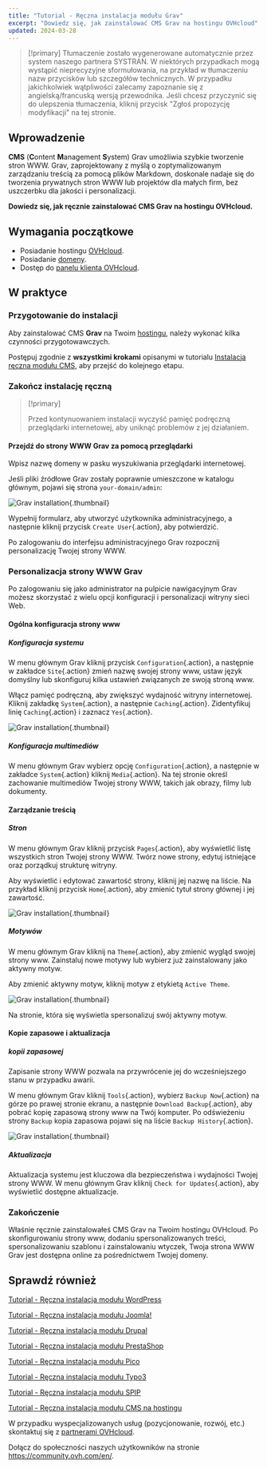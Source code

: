 ```yaml
---
title: "Tutorial - Ręczna instalacja modułu Grav"
excerpt: "Dowiedz się, jak zainstalować CMS Grav na hostingu OVHcloud"
updated: 2024-03-28
---
```


> [!primary]
> Tłumaczenie zostało wygenerowane automatycznie przez system naszego partnera SYSTRAN. W niektórych przypadkach mogą wystąpić nieprecyzyjne sformułowania, na przykład w tłumaczeniu nazw przycisków lub szczegółów technicznych. W przypadku jakichkolwiek wątpliwości zalecamy zapoznanie się z angielską/francuską wersją przewodnika. Jeśli chcesz przyczynić się do ulepszenia tłumaczenia, kliknij przycisk "Zgłoś propozycję modyfikacji" na tej stronie.
>
  
## Wprowadzenie

**CMS** (**C**ontent **M**anagement **S**ystem) Grav umożliwia szybkie tworzenie stron WWW. Grav, zaprojektowany z myślą o zoptymalizowanym zarządzaniu treścią za pomocą plików Markdown, doskonale nadaje się do tworzenia prywatnych stron WWW lub projektów dla małych firm, bez uszczerbku dla jakości i personalizacji.

**Dowiedz się, jak ręcznie zainstalować CMS Grav na hostingu OVHcloud.**

## Wymagania początkowe

- Posiadanie hostingu [OVHcloud](/links/web/hosting).
- Posiadanie [domeny](/links/web/domains).
- Dostęp do [panelu klienta OVHcloud](/links/manager).

## W praktyce

### Przygotowanie do instalacji

Aby zainstalować CMS **Grav** na Twoim [hostingu](/links/web/hosting), należy wykonać kilka czynności przygotowawczych.

Postępuj zgodnie z **wszystkimi krokami** opisanymi w tutorialu [Instalacja ręczna modułu CMS](/pages/web_cloud/web_hosting/cms_manual_installation), aby przejść do kolejnego etapu.

### Zakończ instalację ręczną

> [!primary]
>
> Przed kontynuowaniem instalacji wyczyść pamięć podręczną przeglądarki internetowej, aby uniknąć problemów z jej działaniem.
>

#### Przejdź do strony WWW Grav za pomocą przeglądarki

Wpisz nazwę domeny w pasku wyszukiwania przeglądarki internetowej.

Jeśli pliki źródłowe Grav zostały poprawnie umieszczone w katalogu głównym, pojawi się strona `your-domain/admin`:

![Grav installation](images/first_page_config.png){.thumbnail}

Wypełnij formularz, aby utworzyć użytkownika administracyjnego, a następnie kliknij przycisk `Create User`{.action}, aby potwierdzić.

Po zalogowaniu do interfejsu administracyjnego Grav rozpocznij personalizację Twojej strony WWW.

### Personalizacja strony WWW Grav

Po zalogowaniu się jako administrator na pulpicie nawigacyjnym Grav możesz skorzystać z wielu opcji konfiguracji i personalizacji witryny sieci Web.

#### Ogólna konfiguracja strony www

##### Konfiguracja systemu

W menu głównym Grav kliknij przycisk `Configuration`{.action}, a następnie w zakładce `Site`{.action} zmień nazwę swojej strony www, ustaw język domyślny lub skonfiguruj kilka ustawień związanych ze swoją stroną www.

Włącz pamięć podręczną, aby zwiększyć wydajność witryny internetowej. Kliknij zakładkę `System`{.action}, a następnie `Caching`{.action}. Zidentyfikuj linię `Caching`{.action} i zaznacz `Yes`{.action}.

![Grav installation](images/activate_cache.png){.thumbnail}

##### Konfiguracja multimediów

W menu głównym Grav wybierz opcję `Configuration`{.action}, a następnie w zakładce `System`{.action} kliknij `Media`{.action}. Na tej stronie określ zachowanie multimediów Twojej strony WWW, takich jak obrazy, filmy lub dokumenty.

#### Zarządzanie treścią

##### Stron

W menu głównym Grav kliknij przycisk `Pages`{.action}, aby wyświetlić listę wszystkich stron Twojej strony WWW. Twórz nowe strony, edytuj istniejące oraz porządkuj strukturę witryny.

Aby wyświetlić i edytować zawartość strony, kliknij jej nazwę na liście. Na przykład kliknij przycisk `Home`{.action}, aby zmienić tytuł strony głównej i jej zawartość.

![Grav installation](images/list_pages.png){.thumbnail}

##### Motywów

W menu głównym Grav kliknij na `Theme`{.action}, aby zmienić wygląd swojej strony www. Zainstaluj nowe motywy lub wybierz już zainstalowany jako aktywny motyw.

Aby zmienić aktywny motyw, kliknij motyw z etykietą `Active Theme`.

![Grav installation](images/theme_active.png){.thumbnail}

Na stronie, która się wyświetla spersonalizuj swój aktywny motyw.

#### Kopie zapasowe i aktualizacja

##### kopii zapasowej

Zapisanie strony WWW pozwala na przywrócenie jej do wcześniejszego stanu w przypadku awarii.

W menu głównym Grav kliknij `Tools`{.action}, wybierz `Backup Now`{.action} na górze po prawej stronie ekranu, a następnie `Download Backup`{.action}, aby pobrać kopię zapasową strony www na Twój komputer. Po odświeżeniu strony `Backup` kopia zapasowa pojawi się na liście `Backup History`{.action}.

![Grav installation](images/backup_history.png){.thumbnail}

##### Aktualizacja

Aktualizacja systemu jest kluczowa dla bezpieczeństwa i wydajności Twojej strony WWW. W menu głównym Grav kliknij `Check for Updates`{.action}, aby wyświetlić dostępne aktualizacje.

### Zakończenie

Właśnie ręcznie zainstalowałeś CMS Grav na Twoim hostingu OVHcloud. Po skonfigurowaniu strony www, dodaniu spersonalizowanych treści, spersonalizowaniu szablonu i zainstalowaniu wtyczek, Twoja strona WWW Grav jest dostępna online za pośrednictwem Twojej domeny.

## Sprawdź również <a name="go-further"></a>

[Tutorial - Ręczna instalacja modułu WordPress](/pages/web_cloud/web_hosting/cms_manual_installation_wordpress)

[Tutorial - Ręczna instalacja modułu Joomla!](/pages/web_cloud/web_hosting/cms_manual_installation_joomla)

[Tutorial - Ręczna instalacja modułu Drupal](/pages/web_cloud/web_hosting/cms_manual_installation_drupal)

[Tutorial - Ręczna instalacja modułu PrestaShop](/pages/web_cloud/web_hosting/cms_manual_installation_prestashop)

[Tutorial - Ręczna instalacja modułu Pico](/pages/web_cloud/web_hosting/cms_manual_installation_pico)

[Tutorial - Ręczna instalacja modułu Typo3](/pages/web_cloud/web_hosting/cms_manual_installation_typo3)

[Tutorial - Ręczna instalacja modułu SPIP](/pages/web_cloud/web_hosting/cms_manual_installation_spip)

[Tutorial - Ręczna instalacja modułu CMS na hostingu](/pages/web_cloud/web_hosting/cms_manual_installation)
 
W przypadku wyspecjalizowanych usług (pozycjonowanie, rozwój, etc.) skontaktuj się z [partnerami OVHcloud](/links/partner).
 
Dołącz do społeczności naszych użytkowników na stronie <https://community.ovh.com/en/>.